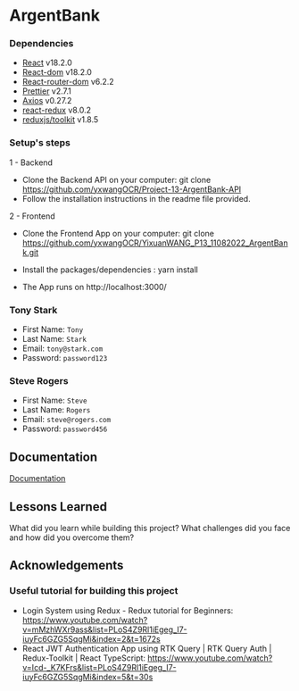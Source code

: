 # ArgentBank
### Dependencies

- [React](https://fr.reactjs.org/) v18.2.0
- [React-dom](https://www.npmjs.com/package/react-dom) v18.2.0
- [React-router-dom](https://v5.reactrouter.com/web/guides/quick-start) v6.2.2
- [Prettier](https://prettier.io/) v2.7.1
- [Axios](https://github.com/axios/axios#installing) v0.27.2
- [react-redux](https://github.com/reduxjs/react-redux) v8.0.2
- [reduxjs/toolkit](https://github.com/reduxjs/redux-toolkit) v1.8.5

### Setup's steps

1 - Backend

- Clone the Backend API on your computer:
  git clone https://github.com/yxwangOCR/Project-13-ArgentBank-API
- Follow the installation instructions in the readme file provided.

2 - Frontend

- Clone the Frontend App on your computer:
  git clone https://github.com/yxwangOCR/YixuanWANG_P13_11082022_ArgentBank.git

- Install the packages/dependencies : yarn install

- The App runs on http://localhost:3000/

### Tony Stark
- First Name: `Tony`
- Last Name: `Stark`
- Email: `tony@stark.com`
- Password: `password123`

### Steve Rogers
- First Name: `Steve`
- Last Name: `Rogers`
- Email: `steve@rogers.com`
- Password: `password456`
## Documentation

[Documentation](https://linktodocumentation)


## Lessons Learned

What did you learn while building this project? What challenges did you face and how did you overcome them?


## Acknowledgements

### Useful tutorial for building this project

- Login System using Redux - Redux tutorial for Beginners: https://www.youtube.com/watch?v=mMzhWXr9ass&list=PLoS4Z9Rl1iEgeg_I7-iuyFc6GZG5SqgMi&index=2&t=1672s
- React JWT Authentication App using RTK Query | RTK Query Auth | Redux-Toolkit | React TypeScript: https://www.youtube.com/watch?v=Icd-_K7KFrs&list=PLoS4Z9Rl1iEgeg_I7-iuyFc6GZG5SqgMi&index=5&t=30s
